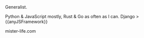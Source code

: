 Generalist.

Python & JavaScript mostly, Rust & Go as often as I can.
Django > {{anyJSFramework}}

mister-life.com
